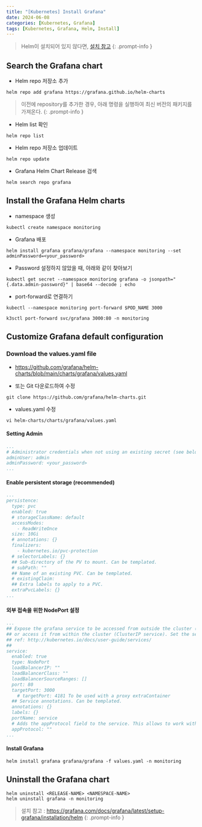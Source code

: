 ```yaml
---
title: "[Kubernetes] Install Grafana"
date: 2024-06-08
categories: [Kubernetes, Grafana]
tags: [Kubernetes, Grafana, Helm, Install]
---
```


> Helm이 설치되어 있지 않다면, [설치 참고](https://kyungryeol-yoon.github.io/posts/kubernetes-install-helm/)
{: .prompt-info }

## Search the Grafana chart
- Helm repo 저장소 추가
```shell
helm repo add grafana https://grafana.github.io/helm-charts
```
> 이전에 repository를 추가한 경우, 아래 명령을 실행하여 최신 버전의 패키지를 가져온다.
{: .prompt-info }

- Helm list 확인
```shell
helm repo list
```

- Helm repo 저장소 업데이트
```shell
helm repo update
```

- Grafana Helm Chart Release 검색
```shell
helm search repo grafana
```

## Install the Grafana Helm charts
- namespace 생성
```shell
kubectl create namespace monitoring
```

- Grafana 배포
```shell
helm install grafana grafana/grafana --namespace monitoring --set adminPassword=<your_password>
```

- Password 설정하지 않았을 때, 아래와 같이 찾아보기
```shell
kubectl get secret --namespace monitoring grafana -o jsonpath="{.data.admin-password}" | base64 --decode ; echo
```

- port-forward로 연결하기
```shell
kubectl --namespace monitoring port-forward $POD_NAME 3000
```
```shell
k3sctl port-forward svc/grafana 3000:80 -n monitoring
```

## Customize Grafana default configuration
### Download the values.yaml file
- https://github.com/grafana/helm-charts/blob/main/charts/grafana/values.yaml

- 또는 Git 다운로드하여 수정
```shell
git clone https://github.com/grafana/helm-charts.git
```

- values.yaml 수정
```shell
vi helm-charts/charts/grafana/values.yaml
```

#### Setting Admin
```yaml
...
# Administrator credentials when not using an existing secret (see below)
adminUser: admin
adminPassword: <your_password>
...
```

#### Enable persistent storage (recommended)
```yaml
...
persistence:
  type: pvc
  enabled: true
  # storageClassName: default
  accessModes:
    - ReadWriteOnce
  size: 10Gi
  # annotations: {}
  finalizers:
    - kubernetes.io/pvc-protection
  # selectorLabels: {}
  ## Sub-directory of the PV to mount. Can be templated.
  # subPath: ""
  ## Name of an existing PVC. Can be templated.
  # existingClaim:
  ## Extra labels to apply to a PVC.
  extraPvcLabels: {}
...
```

#### 외부 접속을 위한 NodePort 설정
```yaml
...
## Expose the grafana service to be accessed from outside the cluster (LoadBalancer service).
## or access it from within the cluster (ClusterIP service). Set the service type and the port to serve it.
## ref: http://kubernetes.io/docs/user-guide/services/
##
service:
  enabled: true
  type: NodePort
  loadBalancerIP: ""
  loadBalancerClass: ""
  loadBalancerSourceRanges: []
  port: 80
  targetPort: 3000
    # targetPort: 4181 To be used with a proxy extraContainer
  ## Service annotations. Can be templated.
  annotations: {}
  labels: {}
  portName: service
  # Adds the appProtocol field to the service. This allows to work with istio protocol selection. Ex: "http" or "tcp"
  appProtocol: ""
...
```

#### Install Grafana
```shell
helm install grafana grafana/grafana -f values.yaml -n monitoring
```

## Uninstall the Grafana chart
```shell
helm uninstall <RELEASE-NAME> <NAMESPACE-NAME>
helm uninstall grafana -n monitoring
```

> 설치 참고 : https://grafana.com/docs/grafana/latest/setup-grafana/installation/helm
{: .prompt-info }